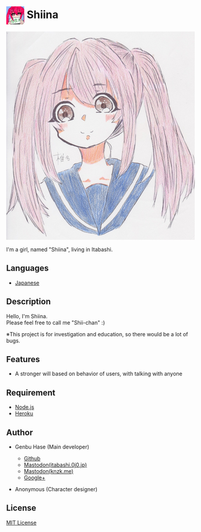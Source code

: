 # <Img Alt="" Src="/docs/assets/Shiina002.jpg" Height="48" Align="Center" /> Shiina
![](/docs/assets/Shiina001.jpg)

I'm a girl, named "Shiina", living in Itabashi.


## Languages
* [Japanese](/README[Japanese].md)


## Description
Hello, I'm Shiina.<Br />
Please feel free to call me "Shii-chan" :)

※This project is for investigation and education, so there would be a lot of bugs.


## Features
* A stronger will based on behavior of users, with talking with anyone


## Requirement
* [Node.js](https://nodejs.org)
* [Heroku](https://heroku.com)


## Author
* Genbu Hase (Main developer)
  * [Github](https://github.com/GenbuHase)
  * [Mastodon(itabashi.0j0.jp)](https://itabashi.0j0.jp/@ProgrammerGenboo)
  * [Mastodon(knzk.me)](https://knzk.me/@ProgrammerGenboo)
  * [Google+](https://plus.google.com/106666684430101995501)

* Anonymous (Character designer)


## License
[MIT License](/LICENSE)
